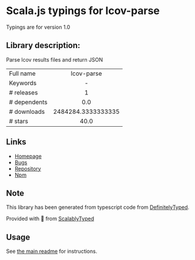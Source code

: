 
# Scala.js typings for lcov-parse

Typings are for version 1.0

## Library description:
Parse lcov results files and return JSON

|                    |                 |
| ------------------ | :-------------: |
| Full name          | lcov-parse |
| Keywords           | - |
| # releases         | 1 |
| # dependents       | 0.0 |
| # downloads        | 2484284.3333333335 |
| # stars            | 40.0 |

## Links
- [Homepage](https://github.com/davglass/lcov-parse#readme)
- [Bugs](http://github.com/davglass/lcov-parse/issues)
- [Repository](https://github.com/davglass/lcov-parse)
- [Npm](https://www.npmjs.com/package/lcov-parse)
    


## Note
This library has been generated from typescript code from [DefinitelyTyped](https://definitelytyped.org).

Provided with :purple_heart: from [ScalablyTyped](https://github.com/oyvindberg/ScalablyTyped)

## Usage
See [the main readme](../../readme.md) for instructions.


